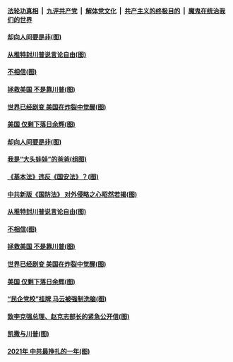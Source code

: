 ####  [法轮功真相](../../../../basic/blob/master/README.md?t=01130002) &nbsp;|&nbsp; [九评共产党](../../../../9ping.md/blob/master/README.md?t=01130002) &nbsp;|&nbsp; [解体党文化](../../../../jtdwh.md/blob/master/README.md?t=01130002)  &nbsp;|&nbsp; [共产主义的终极目的](../../../../gczydzjmd.md/blob/master/README.md?t=01130002) &nbsp;|&nbsp; [魔鬼在统治我们的世界](../../../../mgztzwmdsj.md/blob/master/README.md?t=01130002) 

#### [却向人间要是非(图)](../pages/p4/958794.md?t=01130002) 

#### [从推特封川普说言论自由(图)](../pages/p4/958673.md?t=01130002) 

#### [不相信(图)](../pages/p4/958672.md?t=01130002) 

#### [拯救美国 不是靠川普(图)](../pages/p4/958693.md?t=01130002) 

#### [世界已经剧变 美国在炸裂中觉醒(图)](../pages/p4/958675.md?t=01130002) 

#### [美国 仅剩下落日余辉(图)](../pages/p4/958674.md?t=01130002) 





#### [却向人间要是非(图)](../pages/p4/958794.md?t=01130002) 

#### [我是“大头娃娃”的爸爸(组图)](../pages/p4/958788.md?t=01130002) 

#### [《基本法》违反《国安法》？(图)](../pages/p4/958787.md?t=01130002) 

#### [中共新版《国防法》 对外侵略之心昭然若揭(图)](../pages/p4/958786.md?t=01130002) 

#### [从推特封川普说言论自由(图)](../pages/p4/958673.md?t=01130002) 


#### [不相信(图)](../pages/p4/958672.md?t=01130002) 

#### [拯救美国 不是靠川普(图)](../pages/p4/958693.md?t=01130002) 

#### [世界已经剧变 美国在炸裂中觉醒(图)](../pages/p4/958675.md?t=01130002) 

#### [美国 仅剩下落日余辉(图)](../pages/p4/958674.md?t=01130002) 

#### [“民企党校”挂牌 马云被强制洗脑(图)](../pages/p4/958689.md?t=01130002) 

#### [致李克强总理、赵克志部长的紧急公开信(图)](../pages/p4/958669.md?t=01130002) 



#### [凯撒与川普(图)](../pages/p4/958605.md?t=01130002) 

#### [2021年 中共最挣扎的一年(图)](../pages/p4/958592.md?t=01130002) 

